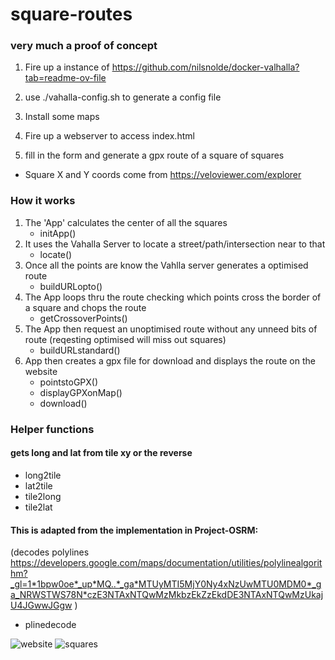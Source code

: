 # square-routes

### very much a proof of concept

1. Fire up a instance of https://github.com/nilsnolde/docker-valhalla?tab=readme-ov-file
2. use ./vahalla-config.sh to generate a config file
3. Install some maps

1. Fire up a webserver to access index.html
2. fill in the form and generate a gpx route of a square of squares

- Square X and Y coords come from https://veloviewer.com/explorer

### How it works

1. The 'App' calculates the center of all the squares
    - initApp()
2. It uses the Vahalla Server to locate a street/path/intersection near to that
    - locate()
3. Once all the points are know the Vahlla server generates a optimised route
    - buildURLopto()
4. The App loops thru the route checking which points cross the border of a square and chops the route
    - getCrossoverPoints()
5. The App then request an unoptimised route without any unneed bits of route (reqesting optimised will miss out squares)
    - buildURLstandard()
6. App then creates a gpx file for download and displays the route on the website
    - pointstoGPX()
    - displayGPXonMap()
    - download()

### Helper functions 
#### gets long and lat from tile xy or the reverse
- long2tile
- lat2tile
- tile2long
- tile2lat
#### This is adapted from the implementation in Project-OSRM:
(decodes polylines https://developers.google.com/maps/documentation/utilities/polylinealgorithm?_gl=1*1bpw0oe*_up*MQ..*_ga*MTUyMTI5MjY0Ny4xNzUwMTU0MDM0*_ga_NRWSTWS78N*czE3NTAxNTQwMzMkbzEkZzEkdDE3NTAxNTQwMzUkajU4JGwwJGgw )
- plinedecode 

![website](screenshot.png)
![squares](squaresExample.png)





 




